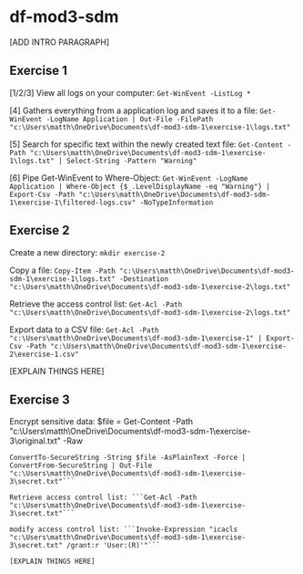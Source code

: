 # df-mod3-sdm

[ADD INTRO PARAGRAPH]

## Exercise 1

[1/2/3] View all logs on your computer: ```Get-WinEvent -ListLog *```

[4] Gathers everything from a application log and saves it to a file: ```Get-WinEvent -LogName Application | Out-File -FilePath "c:\Users\matth\OneDrive\Documents\df-mod3-sdm-1\exercise-1\logs.txt"```

[5] Search for specific text within the newly created text file: ```Get-Content -Path "c:\Users\matth\OneDrive\Documents\df-mod3-sdm-1\exercise-1\logs.txt" | Select-String -Pattern "Warning"```

[6] Pipe Get-WinEvent to Where-Object: ```Get-WinEvent -LogName Application | Where-Object {$_.LevelDisplayName -eq "Warning"} | Export-Csv -Path "c:\Users\matth\OneDrive\Documents\df-mod3-sdm-1\exercise-1\filtered-logs.csv" -NoTypeInformation```

## Exercise 2

Create a new directory: ```mkdir exercise-2```

Copy a file: ```Copy-Item -Path "c:\Users\matth\OneDrive\Documents\df-mod3-sdm-1\exercise-1\logs.txt" -Destination "c:\Users\matth\OneDrive\Documents\df-mod3-sdm-1\exercise-2\logs.txt"```

Retrieve the access control list: ```Get-Acl -Path "c:\Users\matth\OneDrive\Documents\df-mod3-sdm-1\exercise-2\logs.txt"```

Export data to a CSV file: ```Get-Acl -Path "c:\Users\matth\OneDrive\Documents\df-mod3-sdm-1\exercise-1" | Export-Csv -Path "c:\Users\matth\OneDrive\Documents\df-mod3-sdm-1\exercise-2\exercise-1.csv"```

[EXPLAIN THINGS HERE]


## Exercise 3

Encrypt sensitive data: $file = Get-Content -Path "c:\Users\matth\OneDrive\Documents\df-mod3-sdm-1\exercise-3\original.txt" -Raw

```$file = Get-Content -Path "c:\Users\matth\OneDrive\Documents\df-mod3-sdm-1\exercise-3\original.txt" -Raw
ConvertTo-SecureString -String $file -AsPlainText -Force | ConvertFrom-SecureString | Out-File "c:\Users\matth\OneDrive\Documents\df-mod3-sdm-1\exercise-3\secret.txt"```

Retrieve access control list: ```Get-Acl -Path "c:\Users\matth\OneDrive\Documents\df-mod3-sdm-1\exercise-3\secret.txt"```

modify access control list: ```Invoke-Expression "icacls "c:\Users\matth\OneDrive\Documents\df-mod3-sdm-1\exercise-3\secret.txt" /grant:r 'User:(R)'"```

[EXPLAIN THINGS HERE]
